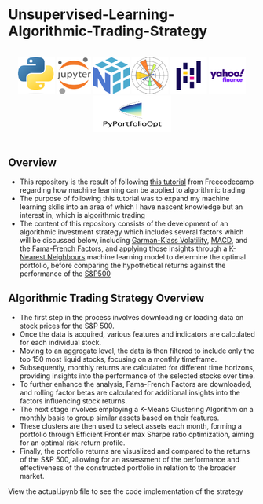 # Unsupervised-Learning-Algorithmic-Trading-Strategy

</br>
<div align="center">
<a href="https://www.python.org/"><img src="./readme-content/Python.png" width="75" height="75"></a>
<a href="https://jupyter.org/"><img src="./readme-content/Jupyter.png" width="70" height="75"></a>
<a href="https://numpy.org/"><img src="./readme-content/Numpy.png" width="75" height="75"></a>
<a href="https://matplotlib.org/"><img src="./readme-content/Matplotlib.png" width="75" height="75"></a>
<a href="https://pandas.pydata.org/"><img src="./readme-content/Pandas.png" width="75" height="75"></a>
<a href="https://pypi.org/project/yfinance/"><img src="./readme-content/Yahoo-Finance.png" width="75" height="75"></a>
<a href="https://pypi.org/project/pyportfolioopt/"><img src="./readme-content/PyPortfolioOpt.png" width="160" height="75"></a>
</div>

</br>

## Overview

- This repository is the result of following [this tutorial](https://www.youtube.com/watch?v=9Y3yaoi9rUQ) from Freecodecamp regarding how machine learning can be applied to algorithmic trading
- The purpose of following this tutorial was to expand my machine learning skills into an area of which I have nascent knowledge but an interest in, which is algorithmic trading
- The content of this repository consists of the development of an algorithmic investment strategy which includes several factors which will be discussed below, including [Garman-Klass Volatility](https://breakingdownfinance.com/finance-topics/risk-management/garman-klass-volatility/), [MACD](https://www.investopedia.com/terms/m/macd.asp), and the [Fama-French Factors](https://www.quantconnect.com/research/15262/fama-french-five-factors/p1), and applying those insights through a [K-Nearest Neighbours](https://towardsdatascience.com/machine-learning-basics-with-the-k-nearest-neighbors-algorithm-6a6e71d01761) machine learning model to determine the optimal portfolio, before comparing the hypothetical returns against the performance of the [S&P500](https://www.spglobal.com/spdji/en/indices/equity/sp-500/#overview)

## Algorithmic Trading Strategy Overview

- The first step in the process involves downloading or loading data on stock prices for the S&P 500.
- Once the data is acquired, various features and indicators are calculated for each individual stock.
- Moving to an aggregate level, the data is then filtered to include only the top 150 most liquid stocks, focusing on a monthly timeframe.
- Subsequently, monthly returns are calculated for different time horizons, providing insights into the performance of the selected stocks over time.
- To further enhance the analysis, Fama-French Factors are downloaded, and rolling factor betas are calculated for additional insights into the factors influencing stock returns.
- The next stage involves employing a K-Means Clustering Algorithm on a monthly basis to group similar assets based on their features.
- These clusters are then used to select assets each month, forming a portfolio through Efficient Frontier max Sharpe ratio optimization, aiming for an optimal risk-return profile.
- Finally, the portfolio returns are visualized and compared to the returns of the S&P 500, allowing for an assessment of the performance and effectiveness of the constructed portfolio in relation to the broader market.

View the actual.ipynb file to see the code implementation of the strategy
